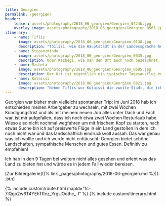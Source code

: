 ```yaml
---
title: Georgien
permalink: /georgien/
header:
    teaser: assets/photography/2018_06_georgien/Georgien_0424b.jpg
    overlay_image: assets/photography/2018_06_georgien/Georgien_0563.jpg
itinerary:
    - name: Tiflis
      image: assets/photography/2018_06_georgien/Georgien_0138.jpg
      description: "Tbilisi, wie die Hauptstadt in der Landessprache heißt, bietet eine Mischung vieler Baustile, Kulturen und Attraktionen. In der Altstadt findet man windschiefe Gebäude neben prunkvollen Kirchen, Moscheen, Thermalbädern oder modernen, teils abstrakten Bauwerken. Ich hab mich dort sehr wohl gefühlt und man kann in jedem Fall mehrere Tage verbringen ohne dass es einem langweilig wird ;)"
    - name: Stepanzminda
      image: assets/photography/2018_06_georgien/Georgien_0635.jpg
      description: Oder Kazbegi, wie man den Ort auch noch bezeichnet, ist ein kleines Bergdorf im Norden von Georgien und besonders wegen der Dreifaltigkeitskirche bekannt, die szenisch auf einem Berg die Gegend überblickt. Prinzipiell kann man den Ort und die Kirche auch als Tagesausflug von Tiflis aus besuchen, aber da es auf der etwa 3 Stunden langen Strecke weitere schöne Stopps gibt, würde ich mindestens eine Nacht in Stepanzminda empfehlen. Für Naturliebhaber bietet die Gegend auch noch viele weitere Wanderwege, so dass man auch leicht eine Woche dort verbringen kann.
    - name: Mzcheta
      image: assets/photography/2018_06_georgien/Georgien_0695.jpg
      description: Der Ort ist eigentlich ein typischer Tagesausflug von Tiflis aus, ich habe dort jedoch auf meinem Rückweg von Kazbegi Halt gemacht. Wie man es auch macht, es ist in jedem Fall ein Besuch wert. Neben einer kleinen, mittelalterlichen Altstadt inklusive burgähnlicher Kathedrale, gibt es auch im Umkreis ein paar schön gelegene Kirchen. Vom Dshwari-Kloster kann man zudem auf den Zusammenfluss zweier Flüsse schauen, die meist unterschiedliche Farben haben.
    - name: Kutaissi
      image: assets/photography/2018_06_georgien/Georgien_0821.jpg
      description: "Neben Tiflis war Kutaissi die zweite Stadt, die ich als Ausgangspunkt für Tagestrips genutzt habe. Wären meine Flüge nicht von und nach Kutaissi gewesen, hätte ich sie vermutlich übersehen, was sehr Schade gewesen wäre, denn es ist eine kleine gemütliche Stadt die auch selbst einiges zu bieten hat und von der man aus einige Tagestouren machen kann. So ging es von da aus zu diversen Klöstern und Kirchen sowie zu einer Tropfsteinhöhle und einem Nationalpark."
---
```


Georgien war bisher mein vielleicht spontanster Trip: Im Juni 2018 hab ich entschieden meinen Arbeitgeber zu wechseln, mit zwei Wochen Kündigungsfrist und als mit meinem neuen Job alles unter Dach und Fach war, ist mir aufgefallen, dass ich noch etwa zwei Wochen Resturlaub habe.
Wieso also nicht nochmal wegfahren um mit frischem Kopf zu starten, nach etwas Suche bin ich auf preiswerte Flüge in ein Land gestoßen in dem ich noch nicht war und das landschaftlich eindrucksvoll aussah.
Das war genau was ich wollte und ich wurde nicht enttäuscht: Georgien bietet schöne Landschaften, sympathische Menschen und gutes Essen. Definitiv zu empfehlen!

Ich hab in den 9 Tagen bei weitem nicht alles gesehen und erlebt was das Land zu bieten hat und würde es in jedem Fall wieder bereisen.

[Zur Bildergalerie]({% link _pages/photography/2018-06-georgien.md %}){: .btn}

{% include custom/route.html mapId="1c-7iQgo2w6T4YEhTRcz_YrgUOothc_-l" %}
{% include custom/itinerary.html %}
